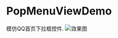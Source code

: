 # PopMenuViewDemo
模仿QQ首页下拉框控件.
![效果图](https://github.com/1070824493/PopMenuViewDemo/blob/master/screenshot/1.png)

